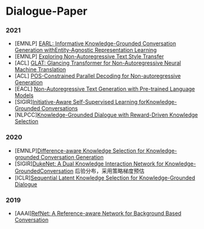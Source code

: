Dialogue-Paper
======
### 2021
- [EMNLP] [EARL: Informative Knowledge-Grounded Conversation Generation withEntity-Agnostic Representation Learning](https://aclanthology.org/2021.emnlp-main.184.pdf)
- [EMNLP] [Exploring Non-Autoregressive Text Style Transfer](https://aclanthology.org/2021.emnlp-main.730.pdf)
- [ACL] [GLAT: Glancing Transformer for Non-Autoregressive Neural Machine Translation](https://arxiv.org/pdf/2008.07905.pdf)
- [ACL] [POS-Constrained Parallel Decoding for Non-autoregressive Generation](https://aclanthology.org/2021.acl-long.467.pdf)
- [EACL] [Non-Autoregressive Text Generation with Pre-trained Language Models](https://aclanthology.org/2021.eacl-main.18.pdf)
- [SIGIR][Initiative-Aware Self-Supervised Learning forKnowledge-Grounded Conversations](https://staff.fnwi.uva.nl/m.derijke/wp-content/papercite-data/pdf/meng-2021-initiative-aware.pdf)
- [NLPCC][Knowledge-Grounded Dialogue with Reward-Driven Knowledge Selection](https://arxiv.org/abs/2108.13686)
### 2020
- [EMNLP][Difference-aware Knowledge Selection for Knowledge-grounded Conversation Generation](http://arxiv.org/abs/2009.09378)
- [SIGIR][DukeNet: A Dual Knowledge Interaction Network for Knowledge-GroundedConversation](https://pure.uva.nl/ws/files/53880109/meng_2020_dukenet.pdf)
后验分布，采用策略梯度预估
- [ICLR][Sequential Latent Knowledge Selection for Knowledge-Grounded Dialogue](https://arxiv.org/abs/2002.07510)
### 2019
- [AAAI][RefNet: A Reference-aware Network for Background Based Conversation](http://arxiv.org/abs/1908.06449)
